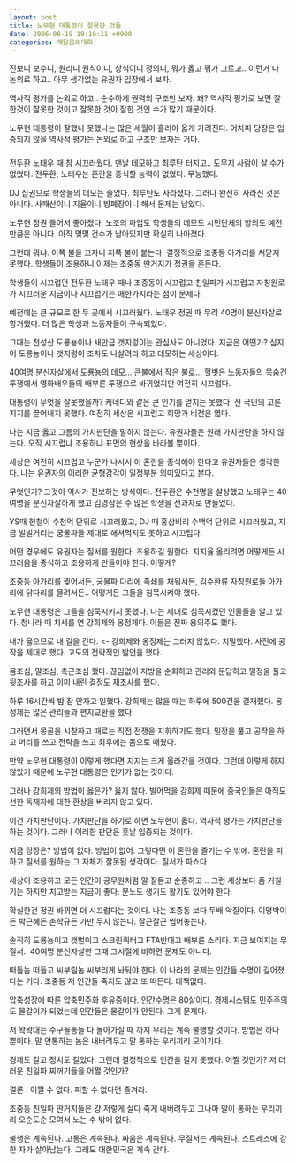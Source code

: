 ```yaml
---
layout: post
title: 노무현 대통령이 잘못한 것들
date: 2006-08-19 19:19:11 +0900
categories: 깨달음의대화
---
```


  

  

  
진보니 보수니, 원리니 원칙이니, 상식이니 정의니, 뭐가 옳고 뭐가 그르고.. 이런거 다 논외로 하고.. 아무 생각없는 유권자 입장에서 보자. 
  

  
역사적 평가를 논외로 하고.. 순수하게 권력의 구조만 보자. 왜? 역사적 평가로 보면 잘한것이 잘못한 것이고 잘못한 것이 잘한 것인 수가 많기 때문이다. 
  

  
노무현 대통령이 잘했나 못했나는 많은 세월이 흘러야 옳게 가려진다. 어차피 당장은 입증되지 않을 역사적 평가는 논외로 하고 구조만 보자는 거다. 
  

  
###
  

  
전두환 노태우 때 참 시끄러웠다. 맨날 데모하고 최루탄 터지고.. 도무지 사람이 살 수가 없었다. 전두환, 노태우는 혼란을 종식할 능력이 없었다. 무능했다. 
  

  
DJ 집권으로 학생들의 데모는 줄었다. 최루탄도 사라졌다. 그러나 완전히 사라진 것은 아니다. 사패산이니 지율이니 방폐장이니 해서 문제는 남았다. 
  

  
노무현 정권 들어서 좋아졌다. 노조의 파업도 학생들의 데모도 시민단체의 항의도 예전 만큼은 아니다. 아직 몇몇 건수가 남아있지만 확실히 나아졌다. 
  

  
그런데 뭐냐. 이쪽 불을 끄자니 저쪽 불이 붙는다. 결정적으로 조중동 아가리를 쳐닫지 못했다. 학생들이 조용하니 이제는 조중동 딴거지가 정권을 흔든다.
  

  
학생들이 시끄럽던 전두환 노태우 때나 조중동이 시끄럽고 친일파가 시끄럽고 자칭원로가 시끄러운 지금이나 시끄럽기는 매한가지라는 점이 문제다. 
  

  
예전에는 큰 규모로 한 두 곳에서 시끄러웠다. 노태우 정권 때 무려 40명이 분신자살로 항거했다. 더 많은 학생과 노동자들이 구속되었다. 
  

  
그때는 천성산 도룡뇽이나 새만금 갯지렁이는 관심사도 아니었다. 지금은 어떤가? 심지어 도룡뇽이나 갯지렁이 조차도 나살려라 하고 데모하는 세상이다. 
  

  
40여명 분신자살에서 도룡뇽의 데모... 큰불에서 작은 불로... 헐벗은 노동자들의 목숨건 투쟁에서 영화배우들의 배부른 투쟁으로 바뀌었지만 여전히 시끄럽다. 
  

  
대통령이 무엇을 잘못했을까? 케네디와 같은 큰 인기를 얻지는 못했다. 전 국민의 고른 지지를 끌어내지 못했다. 여전히 세상은 시끄럽고 희망과 비전은 엷다. 
  

  
나는 지금 옳고 그름의 가치판단을 말하지 않는다. 유권자들은 원래 가치판단을 하지 않는다. 오직 시끄럽냐 조용하냐 표면의 현상을 바라볼 뿐이다. 
  

  
세상은 여전히 시끄럽고 누군가 나서서 이 혼란을 종식해야 한다고 유권자들은 생각한다. 나는 유권자의 이러한 균형감각이 일정부분 의미있다고 본다. 
  

  
무엇인가? 그것이 역사가 진보하는 방식이다. 전두환은 수천명을 살상했고 노태우는 40여명을 분신자살하게 했고 김영삼은 수 많은 학생을 전과자로 만들었다.
  

  
YS때 현철이 수천억 단위로 시끄러웠고, DJ 때 홍삼비리 수백억 단위로 시끄러웠고, 지금 빌빌거리는 궁물파들 제대로 해쳐먹지도 못하고 시끄럽다.
  

  
어떤 경우에도 유권자는 질서를 원한다. 조용하길 원한다. 지지율 올리려면 어떻게든 시끄러움을 종식하고 조용하게 만들어야 한다. 어떻게? 
  

  
조중동 아가리를 찢어서든, 궁물파 다리에 족쇄를 채워서든, 김수환류 자칭원로들 아가리에 닭다리를 물려서든.. 어떻게든 그들을 침묵시켜야 했다.
  

  
노무현 대통령은 그들을 침묵시키지 못했다. 나는 제대로 침묵시켰던 인물들을 알고 있다. 청나라 때 치세를 연 강희제와 옹정제다. 이들은 진짜 용의주도 했다. 
  

  
내가 옳으므로 내 길을 간다. <- 강희제와 옹정제는 그러지 않았다. 치밀했다. 사전에 공작을 제대로 했다. 고도의 전략적인 발언을 했다. 
  

  
몸조심, 말조심, 측근조심 했다. 끊임없이 지방을 순회하고 관리와 문답하고 밀정을 풀고 뒷조사를 하고 이미 내린 결정도 재조사를 했다. 
  

  
하루 16시간씩 밤 잠 안자고 일했다. 강희제는 많을 때는 하루에 500건을 결재했다. 옹정제는 많은 관리들과 편지교환을 했다. 
  

  
그러면서 몽골을 시찰하고 때로는 직접 전쟁을 지휘하기도 했다. 밀정을 풀고 공작을 하고 머리를 쓰고 전략을 쓰고 최후에는 몸으로 때웠다. 
  

  
만약 노무현 대통령이 이렇게 했다면 지지는 크게 올라갔을 것이다. 그런데 이렇게 하지 않았기 때문에 노무현 대통령은 인기가 없는 것이다. 
  

  
그러나 강희제의 방법이 옳은가? 옳지 않다. 빌어먹을 강희제 때문에 중국인들은 아직도 선한 독재자에 대한 환상을 버리지 않고 있다. 
  

  
이건 가치판단이다. 가치판단을 하기로 하면 노무현이 옳다. 역사적 평가는 가치판단을 하는 것이다. 그러나 이러한 판단은 훗날 입증되는 것이다. 
  

  
지금 당장은? 방법이 없다. 방법이 없어. 그렇다면 이 혼란을 즐기는 수 밖에. 혼란을 피하고 질서를 원하는 그 자체가 잘못된 생각이다. 질서가 파쇼다. 
  

  
세상이 조용하고 모든 인간이 공무원처럼 말 잘듣고 순종하고 .. 그런 세상보다 좀 거칠기는 하지만 치고받는 지금이 좋다. 분노도 생기도 활기도 있어야 한다. 
  

  
확실한건 정권 바뀌면 더 시끄럽다는 것이다. 나는 조중동 보다 두배 악질이다. 이명박이든 박근혜든 손학규든 가만 두지 않는다. 잘근잘근 씹어놓는다. 
  

  
솔직히 도룡뇽이고 갯벌이고 스크린쿼터고 FTA반대고 배부른 소리다. 지금 보여지는 무질서.. 40여명 분신자살한 그때 그시절에 비하면 문제도 아니다. 
  

  
떠들놈 떠들고 씨부릴놈 씨부리게 놔둬야 한다. 이 나라의 문제는 인간들 수명이 길어졌다는 거다. 조중동 저 인간들 죽지도 않고 또 떠든다. 대책없다. 
  

  
압축성장에 따른 압축민주화 후유증이다. 인간수명은 80살이다. 경제시스템도 민주주의도 물갈이가 되었는데 인간들은 물갈이가 안된다. 그게 문제다. 
  

  
저 왁왁대는 수구꼴통들 다 돌아가실 때 까지 우리는 계속 불행할 것이다. 방법은 하나 뿐이다. 말 안통하는 놈은 내버려두고 말 통하는 우리끼리 모이기다. 
  

  
경제도 갈고 정치도 갈았다. 그런데 결정적으로 인간을 갈지 못했다. 어쩔 것인가? 저 더러운 친일파 찌꺼기들을 어쩔 것인가? 
  

  
결론 : 어쩔 수 없다. 피할 수 없다면 즐겨라.
  

  
조중동 친일파 딴거지들은 걍 저렇게 살다 죽게 내버려두고 그나마 말이 통하는 우리끼리 오순도순 모여서 노는 수 밖에 없다. 
  

  
불행은 계속된다. 고통은 계속된다. 싸움은 계속된다. 무질서는 계속된다. 스트레스에 강한 자가 살아남는다. 그래도 대한민국은 계속 간다.